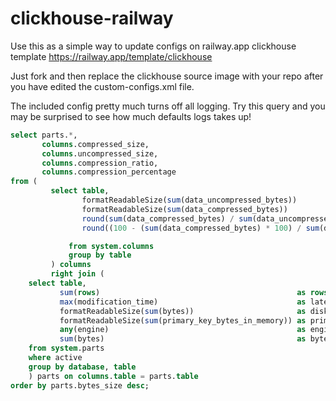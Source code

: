 # clickhouse-railway

Use this as a simple way to update configs on railway.app clickhouse template https://railway.app/template/clickhouse

Just fork and then replace the clickhouse source image with your repo after you have edited the custom-configs.xml file.

The included config pretty much turns off all logging. Try this query and you may be surprised to see how much defaults logs takes up!

```sql
select parts.*,
       columns.compressed_size,
       columns.uncompressed_size,
       columns.compression_ratio,
       columns.compression_percentage
from (
         select table,
                formatReadableSize(sum(data_uncompressed_bytes))          AS uncompressed_size,
                formatReadableSize(sum(data_compressed_bytes))            AS compressed_size,
                round(sum(data_compressed_bytes) / sum(data_uncompressed_bytes), 3) AS  compression_ratio,
                round((100 - (sum(data_compressed_bytes) * 100) / sum(data_uncompressed_bytes)), 3) AS compression_percentage

             from system.columns
             group by table
         ) columns
         right join (
    select table,
           sum(rows)                                            as rows,
           max(modification_time)                               as latest_modification,
           formatReadableSize(sum(bytes))                       as disk_size,
           formatReadableSize(sum(primary_key_bytes_in_memory)) as primary_keys_size,
           any(engine)                                          as engine,
           sum(bytes)                                           as bytes_size
    from system.parts
    where active
    group by database, table
    ) parts on columns.table = parts.table
order by parts.bytes_size desc;
```
